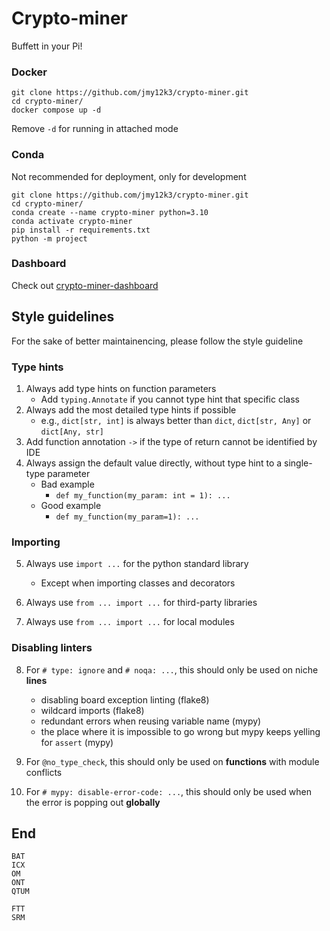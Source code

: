 # Crypto-miner

Buffett in your Pi!



### Docker

```shell
git clone https://github.com/jmy12k3/crypto-miner.git
cd crypto-miner/
docker compose up -d
```

Remove ```-d``` for running in attached mode



### Conda

Not recommended for deployment, only for development

```
git clone https://github.com/jmy12k3/crypto-miner.git
cd crypto-miner/
conda create --name crypto-miner python=3.10
conda activate crypto-miner
pip install -r requirements.txt
python -m project
```



### Dashboard

Check out [crypto-miner-dashboard](https://github.com/jmy12k3/crypto-miner-dashboard)



## Style guidelines

For the sake of better maintainencing, please follow the style guideline

### Type hints

1. Always add type hints on function parameters
    - Add ```typing.Annotate``` if you cannot type hint that specific class
2. Always add the most detailed type hints if possible
    - e.g., ```dict[str, int]``` is always better than ```dict```, ```dict[str, Any]``` or ```dict[Any, str]```
3. Add function annotation ```->``` if the type of return cannot be identified by IDE
4. Always assign the default value directly, without type hint to a single-type parameter
    - Bad example
      - ```def my_function(my_param: int = 1): ...```
    - Good example
      -  ```def my_function(my_param=1): ...```

### Importing

5. Always use ```import ...``` for the python standard library
   - Except when importing classes and decorators

6. Always use ```from ... import ...``` for third-party libraries

7. Always use ```from ... import ...``` for local modules

### Disabling linters

8. For ```# type: ignore``` and ```# noqa: ...```, this should only be used on niche **lines**
   - disabling board exception linting (flake8)
   - wildcard imports (flake8)
   - redundant errors when reusing variable name (mypy)
   - the place where it is impossible to go wrong but mypy keeps yelling for ```assert``` (mypy)

9. For ```@no_type_check```, this should only be used on **functions** with module conflicts

10. For ```# mypy: disable-error-code: ...```, this should only be used when the error is popping out **globally**



## End

```
BAT
ICX
OM
ONT
QTUM
```

```
FTT
SRM
```
